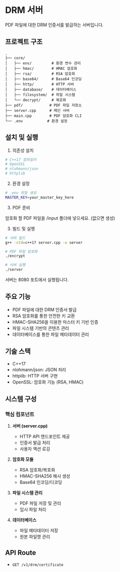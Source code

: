 # DRM 서버

PDF 파일에 대한 DRM 인증서를 발급하는 서버입니다.

## 프로젝트 구조

```
.
├── core/
│   ├── env/         # 환경 변수 관리
│   ├── hmac/        # HMAC 암호화
│   ├── rsa/         # RSA 암호화
│   ├── base64/      # Base64 인코딩
│   ├── http/        # HTTP 서버
│   ├── database/    # 데이터베이스
│   ├── filesystem/  # 파일 시스템
│   └── decrypt/     # 복호화
├── pdf/            # PDF 파일 저장소
├── server.cpp      # 메인 서버
├── main.cpp        # PDF 암호화 CLI
└── .env           # 환경 설정
```

## 설치 및 실행

1. 의존성 설치
```bash
# C++17 컴파일러
# OpenSSL
# nlohmann/json
# httplib
```

2. 환경 설정
```bash
# .env 파일 생성
MASTER_KEY=your_master_key_here
```

3. PDF 준비

암호화 할 PDF 파일을 /input 폴더에 넣으세요. (없으면 생성)

3. 빌드 및 실행
```bash
# 서버 빌드
g++ -std=c++17 server.cpp -o server

# PDF 파일 암호화
./encrypt

# 서버 실행
./server
```

서버는 8080 포트에서 실행됩니다.

## 주요 기능

- PDF 파일에 대한 DRM 인증서 발급
- RSA 암호화를 통한 안전한 키 교환
- HMAC-SHA256을 이용한 마스터 키 기반 인증
- 파일 시스템 기반의 콘텐츠 관리
- 데이터베이스를 통한 파일 메타데이터 관리

## 기술 스택

- C++17
- nlohmann/json: JSON 처리
- httplib: HTTP 서버 구현
- OpenSSL: 암호화 기능 (RSA, HMAC)

## 시스템 구성

### 핵심 컴포넌트

1. **서버 (server.cpp)**
   - HTTP API 엔드포인트 제공
   - 인증서 발급 처리
   - 사용자 액션 로깅

2. **암호화 모듈**
   - RSA 암호화/복호화
   - HMAC-SHA256 해시 생성
   - Base64 인코딩/디코딩

3. **파일 시스템 관리**
   - PDF 파일 저장 및 관리
   - 임시 파일 처리

4. **데이터베이스**
   - 파일 메타데이터 저장
   - 원본 파일명 관리

## API Route

- `GET /v1/drm/certificate`